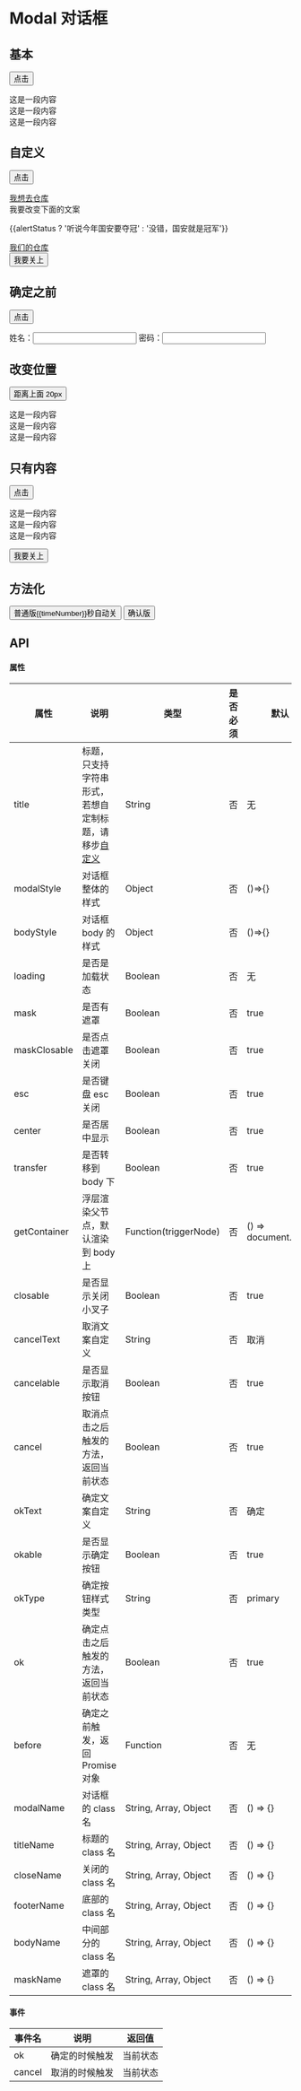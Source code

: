 # Modal 对话框

## 基本

<p>
  <button class="inp-btn" @click="oneStatus = !oneStatus">点击</button>
</p>

<w-modal title="对话框" v-model="oneStatus">
  <div>这是一段内容</div>
  <div>这是一段内容</div>
  <div>这是一段内容</div>
</w-modal>


## 自定义

<p>
  <button class="inp-btn" @click="footerStatus = !footerStatus">点击</button>
</p>

<w-modal v-model="footerStatus" footerName="modal-footer" titleName="modal-title" closeName="modal-close" maskName="modal-mask">
  <div slot="title"><a href="https://github.com/fe6/water">我想去仓库</a></div>
  <w-button type="primary" @click="alertStatus = !alertStatus">我要改变下面的文案</w-button>
  <p>{{alertStatus ? '听说今年国安要夺冠' : '没错，国安就是冠军'}}</p>
  <div><a href="https://github.com/fe6/water">我们的仓库</a></div>
  <button class="inp-btn" slot="footer" @click="footerStatus = !footerStatus">我要关上</button>
</w-modal>

## 确定之前

<p>
  <button class="inp-btn" title="对话框" @click="beforeStatus = !beforeStatus">点击</button>
</p>

<div>
<w-modal title="对话框" v-model="beforeStatus" okText="提交" :loading="isLoading" :before="before">
  姓名：<input type="text" aria-label="姓名">
  密码：<input type="passworld" aria-label="密码">
</w-modal>
</div>

## 改变位置

<p>
  <button class="inp-btn" @click="styleStatus = !styleStatus">距离上面 20px</button>
</p>

<w-modal v-model="styleStatus" title="对话框" :cancelable="false" :modalStyle="{top: '20px', transform: 'translate(-50%, 0)'}">
  <div>这是一段内容</div>
  <div>这是一段内容</div>
  <div>这是一段内容</div>
</w-modal>

## 只有内容

<p>
  <button class="inp-btn" @click="noStatus = !noStatus">点击</button>
</p>

<div>
  <w-modal v-model="noStatus" :closable="false" :okable="false" :cancelable="false">
    <div>这是一段内容</div>
    <div>这是一段内容</div>
    <div>这是一段内容</div>
    <p>
      <button class="inp-btn" slot="footer" @click="noStatus = !noStatus">我要关上</button>
    </p>
  </w-modal>
</div>

## 方法化

<p>
  <button class="inp-btn" @click="showModal">普通版{{timeNumber}}秒自动关</button>
  <button class="inp-btn" @click="showConfirm">确认版</button>
</p>

## API

#### 属性

|属性|说明|类型|是否必须|默认|
|---|---|----|-------|---|
|title|标题，只支持字符串形式，若想自定制标题，请移步[自定义](#自定义)|String|否|无|
|modalStyle|对话框整体的样式|Object|否|()=>{}|
|bodyStyle|对话框 body 的样式|Object|否|()=>{}|
|loading|是否是加载状态|Boolean|否|无|
|mask|是否有遮罩|Boolean|否|true|
|maskClosable|是否点击遮罩关闭|Boolean|否|true|
|esc|是否键盘 esc 关闭|Boolean|否|true|
|center|是否居中显示|Boolean|否|true|
|transfer|是否转移到 body 下|Boolean|否|true|
|getContainer|浮层渲染父节点，默认渲染到 body 上|Function(triggerNode)|否|() => document.body|
|closable|是否显示关闭小叉子|Boolean|否|true|
|cancelText|取消文案自定义|String|否|取消|
|cancelable|是否显示取消按钮|Boolean|否|true|
|cancel|取消点击之后触发的方法，返回当前状态|Boolean|否|true|
|okText|确定文案自定义|String|否|确定|
|okable|是否显示确定按钮|Boolean|否|true|
|okType|确定按钮样式类型|String|否|primary|
|ok|确定点击之后触发的方法，返回当前状态|Boolean|否|true|
|before|确定之前触发，返回 Promise 对象|Function|否|无|
|modalName|对话框的 class 名|String, Array, Object|否|() => {}|
|titleName|标题的 class 名|String, Array, Object|否|() => {}|
|closeName|关闭的 class 名|String, Array, Object|否|() => {}|
|footerName|底部的 class 名|String, Array, Object|否|() => {}|
|bodyName|中间部分的 class 名|String, Array, Object|否|() => {}|
|maskName|遮罩的 class 名|String, Array, Object|否|() => {}|

#### 事件

|事件名|说明|返回值|
|-----|---|-----|
|ok|确定的时候触发|当前状态|
|cancel|取消的时候触发|当前状态|


<script>
import WIcon from '../water/icon/Icon';
import WModal from '../water/modal/Modal';
import modal from '../water/modal/core';
import WButton from '../water/button/Button';

export default {
  data() {
    return {
      oneStatus: false,
      beforeStatus: false,
      footerStatus: false,
      styleStatus: false,
      noStatus: false,
      isLoading: false,
      alertStatus: true,
      timeNumber: 2,
    };
  },
  mounted() {

  },
  methods: {
    before: async function() {
      this.isLoading = true;
      return new Promise((resolve, reject) => {
        setTimeout(() => {
          this.isLoading = false;
          resolve()
        }, 2000);
      } )
    },
    showModal() {
      let timer = null;
      const closeModal = () => {
        clearTimeout(timer);
        clearInterval(time);
        this.timeNumber = 2;
      };
      const a = modal.open({
        title: '这是一段标题',
        okText: '确定',
        render(h) {
          return h('div', [
            h('div', '这是一段内容'),
            h('div', '这是一段内容'),
            h('div', '这是一段内容'),
          ]);
        },
        ok: closeModal,
        cancel: closeModal,
        close: closeModal,
      });
      let time = setInterval(() => {
        this.timeNumber--;
        if (this.timeNumber < 1) {
          clearInterval(time);
        }
        }, 1000);
      timer = setTimeout(() => {
        a.close();
        this.timeNumber = 2;
      }, 2000);
    },
    showConfirm() {
      modal.confirm({
        title: '这是标题',
        body: '这是水滴库的对话框，源码请移步-> <a href="https://github.com/fe6/water" target="\_blank">water</a>',
      });
    },
  },
  components: {
    WModal,
    WButton,
  },
};
</script>

<style lang="scss">
$font-path: '../water/font/';
@import '../water/icon/style/icon.scss';
@import '../water/button/style/button.scss';
@import '../water/modal/style/modal.scss';
</style>
